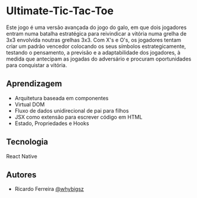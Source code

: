 # Ultimate-Tic-Tac-Toe
Este jogo é uma versão avançada do jogo do galo, em que dois jogadores entram numa batalha 
estratégica para reivindicar a vitória numa grelha de 3x3 envolvida noutras grelhas 3x3. Com X's e O's, os 
jogadores tentam criar um padrão vencedor colocando os seus símbolos estrategicamente, testando o 
pensamento, a previsão e a adaptabilidade dos jogadores, à medida que antecipam as jogadas do 
adversário e procuram oportunidades para conquistar a vitória.

## Aprendizagem

- Arquitetura baseada em componentes
- Virtual DOM
- Fluxo de dados unidirecional de pai para filhos
- JSX como extensão para escrever código em HTML
- Estado, Propriedades e Hooks

## Tecnologia
React Native

## Autores

- Ricardo Ferreira [@whybigsz](https://www.github.com/whybigsz)
